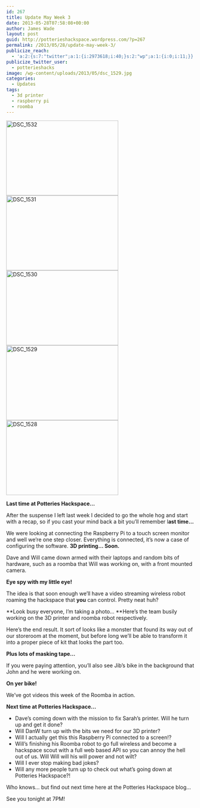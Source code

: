 ```yaml
---
id: 267
title: Update May Week 3
date: 2013-05-28T07:58:08+00:00
author: James Wade
layout: post
guid: http://potterieshackspace.wordpress.com/?p=267
permalink: /2013/05/28/update-may-week-3/
publicize_reach:
  - 'a:2:{s:7:"twitter";a:1:{i:2973618;i:40;}s:2:"wp";a:1:{i:0;i:11;}}'
publicize_twitter_user:
  - potterieshacks
image: /wp-content/uploads/2013/05/dsc_1529.jpg
categories:
  - Updates
tags:
  - 3d printer
  - raspberry pi
  - roomba
---
```

[<img class="alignleft" alt="DSC_1532" src="http://potterieshackspace.org/wp-content/uploads/2013/05/dsc_1532.jpg?w=300" width="300" height="200" />](http://potterieshackspace.org/wp-content/uploads/2013/05/dsc_1532.jpg)[<img class="alignleft" alt="DSC_1531" src="http://potterieshackspace.org/wp-content/uploads/2013/05/dsc_1531.jpg?w=300" width="300" height="200" />](http://potterieshackspace.org/wp-content/uploads/2013/05/dsc_1531.jpg)[<img class="alignleft" alt="DSC_1530" src="http://potterieshackspace.org/wp-content/uploads/2013/05/dsc_1530.jpg?w=300" width="300" height="200" />](http://potterieshackspace.org/wp-content/uploads/2013/05/dsc_1530.jpg)[<img class="alignleft" alt="DSC_1529" src="http://potterieshackspace.org/wp-content/uploads/2013/05/dsc_1529.jpg?w=300" width="300" height="200" />](http://potterieshackspace.org/wp-content/uploads/2013/05/dsc_1529.jpg)[<img class="alignleft" alt="DSC_1528" src="http://potterieshackspace.org/wp-content/uploads/2013/05/dsc_1528.jpg?w=300" width="300" height="200" />](http://potterieshackspace.org/wp-content/uploads/2013/05/dsc_1528.jpg)

**Last time at Potteries Hackspace&#8230;**

After the suspense I left last week I decided to go the whole hog and start with a recap, so if you cast your mind back a bit you&#8217;ll remember l**ast time&#8230;**

We were looking at connecting the Raspberry Pi to a touch screen monitor and well we&#8217;re one step closer. Everything is connected, it&#8217;s now a case of configuring the software. **3D printing&#8230; Soon.**

Dave and Will came down armed with their laptops and random bits of hardware, such as a roomba that Will was working on, with a front mounted camera.

**Eye spy with my little eye!**

The idea is that soon enough we&#8217;ll have a video streaming wireless robot roaming the hackspace that **you** can control. Pretty neat huh?

**Look busy everyone, I&#8217;m taking a photo&#8230; **Here&#8217;s the team busily working on the 3D printer and roomba robot respectively.

Here&#8217;s the end result. It sort of looks like a monster that found its way out of our storeroom at the moment, but before long we&#8217;ll be able to transform it into a proper piece of kit that looks the part too.

**Plus lots of masking tape&#8230;**

If you were paying attention, you&#8217;ll also see Jib&#8217;s bike in the background that John and he were working on.

**On yer bike!**

We&#8217;ve got videos this week of the Roomba in action.

<span class="embed-youtube" style="text-align:center; display: block;"></span> <span class="embed-youtube" style="text-align:center; display: block;"></span> 

**Next time at Potteries Hackspace&#8230;**

  * Dave&#8217;s coming down with the mission to fix Sarah&#8217;s printer. Will he turn up and get it done?
  * Will DanW turn up with the bits we need for our 3D printer?
  * Will I actually get this this Raspberry Pi connected to a screen!?
  * Will&#8217;s finishing his Roomba robot to go full wireless and become a hackspace scout with a full web based API so you can annoy the hell out of us. Will Will will his will power and not wilt?
  * Will I ever stop making bad jokes?
  * Will any more people turn up to check out what&#8217;s going down at Potteries Hackspace?!

Who knows&#8230; but find out next time here at the Potteries Hackspace blog&#8230;

See you tonight at 7PM!